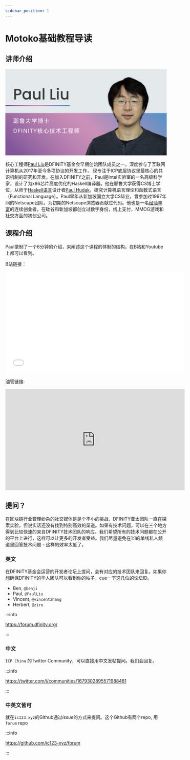 ```yaml
---
sidebar_position: 1
---
```


# Motoko基础教程导读

## 讲师介绍

![Paul Liu](./img/paul.png)

核心工程师[Paul Liu](https://www.thev.net/PaulLiu/)是DFINITY基金会早期创始团队成员之一，深度参与了互联网计算机从2017年至今多项协议的开发工作，
现专注于ICP底层协议里最核心的共识机制的研究和开发。在加入DFINITY之前，Paul是Intel实验室的一名高级科学家，设计了为x86芯片高度优化的Haskell编译器。他在耶鲁大学获得CS博士学位，从师于[Haskell语言](https://en.wikipedia.org/wiki/Haskell)设计者[Paul Hudak](https://en.wikipedia.org/wiki/Paul_Hudak)，研究计算机语言理论和函数式语言（Functional Language）。Paul早年从新加坡国立大学CS毕业，曾参加过1997年间的Netscape团队，为初期的Netscape浏览器贡献过代码。他也是一名[经验丰富](https://www.linkedin.com/in/paul-liu-86b880/)的连续创业者，在硅谷和新加坡都创立过数字身份，线上支付，MMOG游戏和社交方面的初创公司。

## 课程介绍

Paul录制了一个6分钟的介绍，来阐述这个课程的体制的结构。在B站和Youtube上都可以看到。

B站链接：

<iframe width="560" height="315" src="//player.bilibili.com/player.html?aid=573471927&bvid=BV1zz4y177od&cid=1196201784&page=1" scrolling="no" border="0" frameborder="no" framespacing="0" allowfullscreen="true"> </iframe>

油管链接:

<iframe width="560" height="315" src="https://www.youtube.com/embed/p7B2fWUp9I4" title="YouTube video player" frameborder="0" allow="accelerometer; autoplay; clipboard-write; encrypted-media; gyroscope; picture-in-picture; web-share" allowfullscreen></iframe>

## 提问？

在区块链行业管理纷杂的社交媒体是是个不小的挑战，DFINITY亚太团队一直在探索实验，但说实话还没有找到特别高效的渠道。如果有技术问题，可以在三个地方得到比较快速的来自DFINITY技术团队的响应。我们希望所有的技术问题都在公开的平台上进行，这样可以让更多的开发者受益。我们尽量避免在1:1的单线私人频道里回答技术问题 - 这样的效率太低了。

### 英文

在DFINITY基金会运营的开发者论坛上提问，会有对应的技术团队来回复。如果你想确保DFINITY的华人团队可以看到你的帖子，cue一下这几位的论坛ID。

- Ben, `@benji`
- Paul, `@PaulLiu`
- Vincent, `@vincentzhang` 
- Herbert, `@zire`

:::info

https://forum.dfinity.org/

:::

### 中文

`ICP China` 的Twitter Community，可以直接用中文发帖提问。我们会回复。

:::info

https://twitter.com/i/communities/1679302895571988481

:::

### 中英文皆可

就在`ic123.xyz`的Github通过*issue*的方式来提问。这个Github有两个repo, 用`forum` repo

:::info

https://github.com/ic123-xyz/forum

:::

